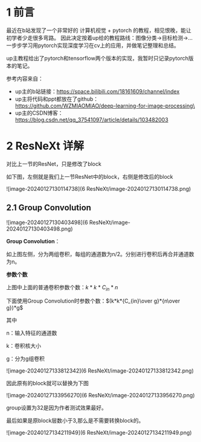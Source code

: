 # 1 前言

最近在b站发现了一个非常好的 计算机视觉 + pytorch 的教程，相见恨晚，能让初学者少走很多弯路。
因此决定按着up给的教程路线：图像分类→目标检测→…一步步学习用pytorch实现深度学习在cv上的应用，并做笔记整理和总结。

up主教程给出了pytorch和tensorflow两个版本的实现，我暂时只记录pytorch版本的笔记。

参考内容来自：

* up主的b站链接：https://space.bilibili.com/18161609/channel/index
* up主将代码和ppt都放在了github：https://github.com/WZMIAOMIAO/deep-learning-for-image-processing\
* up主的CSDN博客：https://blog.csdn.net/qq_37541097/article/details/103482003

# 2 ResNeXt 详解

对比上一节的ResNet，只是修改了block

如下图，左侧就是我们上一节ResNet中的block，右侧是修改后的block

![image-20240127130114738](6 ResNeXt/image-20240127130114738.png)

## 2.1 Group Convolution

![image-20240127130403498](6 ResNeXt/image-20240127130403498.png)

**Group Convolution**：

如上图左侧，分为两组卷积，每组的通道数为n/2。分别进行卷积后再合并通道数为n。

**参数个数**

上图中上面的普通卷积参数个数：$k*k*C_{in}*n$

下面使用Group Convolution时参数个数：$(k*k*{C_{in}\over g}*{n\over g})*g$

其中

n：输入特征的通道数 

k：卷积核大小

g：分为g组卷积

![image-20240127133812342](6 ResNeXt/image-20240127133812342.png)

因此原有的block就可以替换为下图

![image-20240127133956270](6 ResNeXt/image-20240127133956270.png)

group设置为32是因为作者测试效果最好。

最后如果是原block层数小于3,那么是不需要转换block的。

![image-20240127134211949](6 ResNeXt/image-20240127134211949.png)
